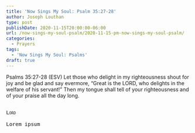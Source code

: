 ```yaml
---
title: 'Now Sings My Soul: Psalm 35:27-28'
author: Joseph Louthan
type: post
publishDate: 2020-11-15T20:00:00-06:00
url: /now-sings-my-soul-psalm/2020-11-15-pm-now-sings-my-soul-psalm/
categories:
  - Prayers
tags:
  - 'Now Sings My Soul: Psalms'
draft: true
---
```

Psalms 35:27-28 (ESV) Let those who delight in my righteousness
shout for joy and be glad
and say evermore,
“Great is the LORD,
who delights in the welfare of his servant!”
Then my tongue shall tell of your righteousness
and of your praise all the day long.
<pre>
<div style="font-variant: small-caps;">
Lord
</div>
Lorem ipsum
</pre>
